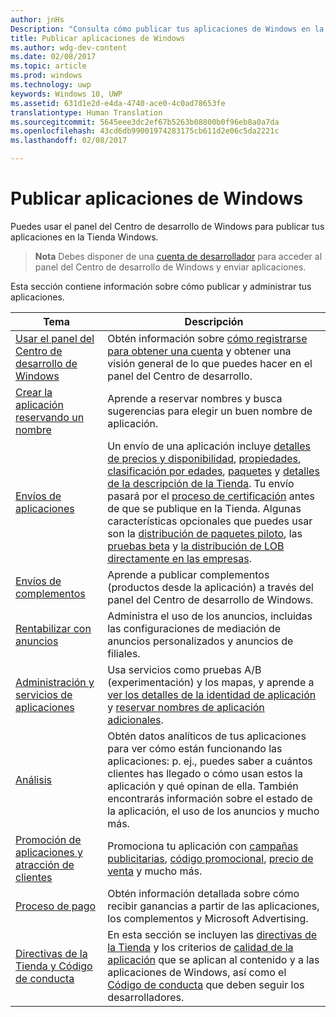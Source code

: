 ```yaml
---
author: jnHs
Description: "Consulta cómo publicar tus aplicaciones de Windows en la Tienda Windows."
title: Publicar aplicaciones de Windows
ms.author: wdg-dev-content
ms.date: 02/08/2017
ms.topic: article
ms.prod: windows
ms.technology: uwp
keywords: Windows 10, UWP
ms.assetid: 631d1e2d-e4da-4740-ace0-4c0ad78653fe
translationtype: Human Translation
ms.sourcegitcommit: 5645eee3dc2ef67b5263b08800b0f96eb8a0a7da
ms.openlocfilehash: 43cd6db99001974283175cb611d2e06c5da2221c
ms.lasthandoff: 02/08/2017

---
```


# <a name="publish-windows-apps"></a>Publicar aplicaciones de Windows

Puedes usar el panel del Centro de desarrollo de Windows para publicar tus aplicaciones en la Tienda Windows. 

> **Nota** Debes disponer de una [cuenta de desarrollador](http://go.microsoft.com/fwlink/p/?LinkId=615100) para acceder al panel del Centro de desarrollo de Windows y enviar aplicaciones.

Esta sección contiene información sobre cómo publicar y administrar tus aplicaciones.

| **Tema** | **Descripción** |
|-----------|-----------------|
| [Usar el panel del Centro de desarrollo de Windows](using-the-windows-dev-center-dashboard.md) | Obtén información sobre [cómo registrarse para obtener una cuenta](opening-a-developer-account.md) y obtener una visión general de lo que puedes hacer en el panel del Centro de desarrollo. |
| [Crear la aplicación reservando un nombre](create-your-app-by-reserving-a-name.md) | Aprende a reservar nombres y busca sugerencias para elegir un buen nombre de aplicación. |
| [Envíos de aplicaciones](app-submissions.md) | Un envío de una aplicación incluye [detalles de precios y disponibilidad](set-app-pricing-and-availability.md), [propiedades](enter-app-properties.md), [clasificación por edades](age-ratings.md), [paquetes](upload-app-packages.md) y [detalles de la descripción de la Tienda](create-app-store-listings.md). Tu envío pasará por el [proceso de certificación](the-app-certification-process.md) antes de que se publique en la Tienda. Algunas características opcionales que puedes usar son la [distribución de paquetes piloto](package-flights.md), las [pruebas beta](beta-testing-and-targeted-distribution.md) y [la distribución de LOB directamente en las empresas](distribute-lob-apps-to-enterprises.md). |
| [Envíos de complementos](add-on-submissions.md) | Aprende a publicar complementos (productos desde la aplicación) a través del panel del Centro de desarrollo de Windows. |
| [Rentabilizar con anuncios](monetize-with-ads.md) | Administra el uso de los anuncios, incluidas las configuraciones de mediación de anuncios personalizados y anuncios de filiales. |
| [Administración y servicios de aplicaciones](app-management-and-services.md) | Usa servicios como pruebas A/B (experimentación) y los mapas, y aprende a [ver los detalles de la identidad de aplicación](view-app-identity-details.md) y [reservar nombres de aplicación adicionales](manage-app-names.md). |
| [Análisis](analytics.md) | Obtén datos analíticos de tus aplicaciones para ver cómo están funcionando las aplicaciones: p. ej., puedes saber a cuántos clientes has llegado o cómo usan estos la aplicación y qué opinan de ella. También encontrarás información sobre el estado de la aplicación, el uso de los anuncios y mucho más. |
| [Promoción de aplicaciones y atracción de clientes](app-promotion-and-customer-engagement.md) | Promociona tu aplicación con [campañas publicitarias](create-an-ad-campaign-for-your-app.md), [código promocional](generate-promotional-codes.md), [precio de venta](put-apps-and-add-ons-on-sale.md) y mucho más. 
| [Proceso de pago](getting-paid-apps.md) | Obtén información detallada sobre cómo recibir ganancias a partir de las aplicaciones, los complementos y Microsoft Advertising. |
| [Directivas de la Tienda y Código de conducta](https://msdn.microsoft.com/library/windows/apps/dn764939.aspx) | En esta sección se incluyen las [directivas de la Tienda](https://msdn.microsoft.com/library/windows/apps/dn764944.aspx) y los criterios de [calidad de la aplicación](https://msdn.microsoft.com/library/windows/apps/mt652261.aspx) que se aplican al contenido y a las aplicaciones de Windows, así como el [Código de conducta](https://msdn.microsoft.com/library/windows/apps/dn764941.aspx) que deben seguir los desarrolladores. |
 


